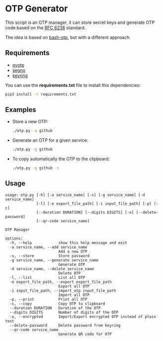 # OTP Generator

This script is an OTP manager, it can store secret keys and generate OTP code based on the [RFC 6238](https://tools.ietf.org/html/rfc6238) standard.

The idea is based on [bash-otp](https://github.com/poolpog/bash-otp), but with a different approach.

## Requirements

- [pyotp](https://pypi.org/project/pyotp/)
- [segno](https://pypi.org/project/segno/)
- [keyring](https://pypi.org/project/keyring/)

You can use the **requirements.txt** file to install this dependencies:

```bash
pip3 install -r requirements.txt
```

## Examples
* Store a new OTP:
    ```bash
    ./otp.py -a github
    ```
* Generate an OTP for a given service:
    ```bash
    ./otp.py -g github
    ```

* To copy automatically the OTP to the clipboard:
    ```bash
    ./otp.py -g github -c
    ```

## Usage
```
usage: otp.py [-h] [-a service_name] [-s] [-g service_name] [-d service_name]
              [-l] [-e export_file_path] [-i input_file_path] [-p] [-c]
              [--duration DURATION] [--digits DIGITS] [-x] [--delete-password]
              [--qr-code service_name]

OTP Manager

options:
  -h, --help            show this help message and exit
  -a service_name, --add service_name
                        Add a new OTP
  -s, --store           Store password
  -g service_name, --generate service_name
                        Generate OTP
  -d service_name, --delete service_name
                        Delete OTP
  -l, --list            List all OTP
  -e export_file_path, --export export_file_path
                        Export all OTP
  -i input_file_path, --import_otp input_file_path
                        Import all OTP
  -p, --print           Print all OTP
  -c, --copy            Copy OTP to clipboard
  --duration DURATION   Duration of the OTP
  --digits DIGITS       Number of digits of the OTP
  -x, --encrypted       Import/Export encrypted OTP instead of plain text
  --delete-password     Delete password from keyring
  --qr-code service_name
                        Generate QR code for OTP
```
